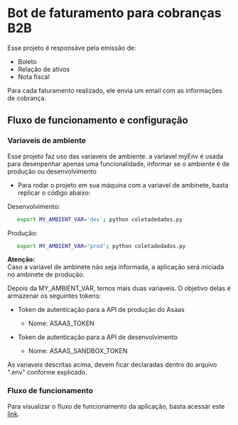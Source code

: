# Bot de faturamento para cobranças B2B

Esse projeto é responsáve pela emissão de:
- Boleto
- Relação de ativos
- Nota fiscal

Para cada faturamento realizado, ele envia um email com as informações de cobrança.

## Fluxo de funcionamento e configuração

### Variaveis de ambiente

Esse projeto faz uso das variaveis de ambiente. a variavel myEnv é usada para desenpenhar apenas uma funcionalidade, informar se o ambiente é de produção ou desenvolvimento

- Para rodar o projeto em sua máquina com a variavel de ambinete, basta replicar o código abaixo:

Desenvolvimento:
```bash
   export MY_AMBIENT_VAR='dev'; python coletadedados.py
```

Produção:
```bash
   export MY_AMBIENT_VAR='prod'; python coletadedados.py
```

**Atenção:**
<br>
Caso a variavel de ambinete não seja informada, a aplicação será iniciada no ambinete de produção.

Depois da MY_AMBIENT_VAR, temos mais duas variaveis. O objetivo delas é armazenar os seguintes tokens:

- Token de autenticação para a API de produção do Asaas
   - Nome: ASAAS_TOKEN

- Token de autenticação para a API de desenvolvimento
   - Nome: ASAAS_SANDBOX_TOKEN

As variaveis descritas acima, devem ficar declaradas dentro do arquivo ".env" conforme explicado.

### Fluxo de funcionamento

Para visualizar o fluxo de funcionamento da aplicação, basta acessar este [link](https://miro.com/app/live-embed/uXjVMsBAMo8=/?moveToViewport=20291,1806,9695,4691&embedId=125589149693).